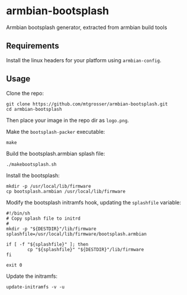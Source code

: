 # armbian-bootsplash

Armbian bootsplash generator, extracted from armbian build tools

## Requirements

Install the linux headers for your platform using `armbian-config`.

## Usage

Clone the repo:

```shell
git clone https://github.com/mtgrosser/armbian-bootsplash.git
cd armbian-bootsplash
```

Then place your image in the repo dir as `logo.png`.

Make the `bootsplash-packer` executable:

```shell
make
```

Build the bootsplash.armbian splash file:

```shell
./makebootsplash.sh
```

Install the bootsplash:

```shell
mkdir -p /usr/local/lib/firmware
cp bootsplash.armbian /usr/local/lib/firmware
```

Modify the bootsplash initramfs hook, updating the `splashfile` variable:

```shell
#!/bin/sh
# Copy splash file to initrd
#
mkdir -p "${DESTDIR}"/lib/firmware
splashfile=/usr/local/lib/firmware/bootsplash.armbian

if [ -f "${splashfile}" ]; then
        cp "${splashfile}" "${DESTDIR}"/lib/firmware
fi

exit 0
```

Update the initramfs:

```shell
update-initramfs -v -u
```

